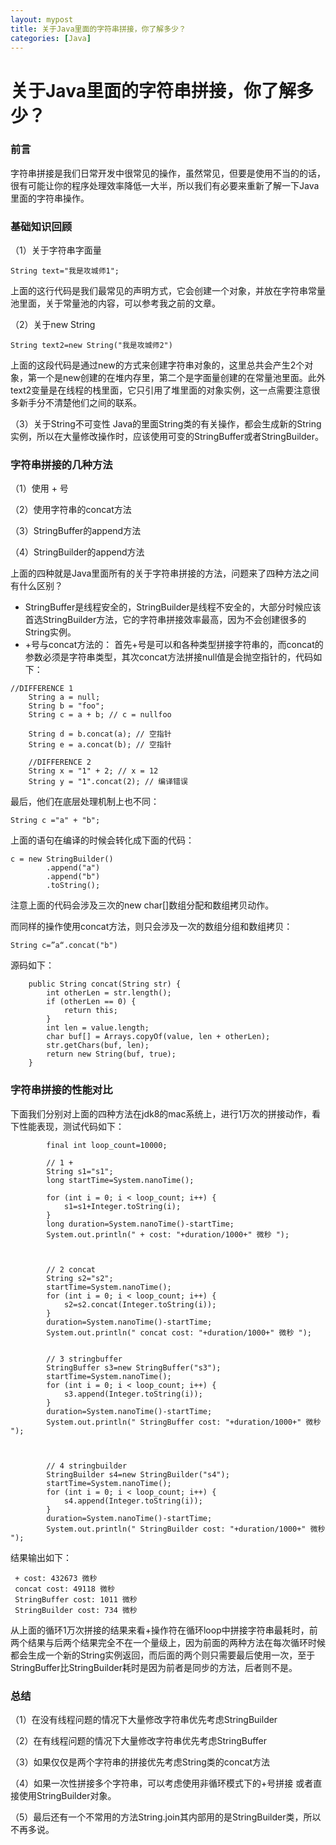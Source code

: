 ```yaml
---
layout: mypost
title: 关于Java里面的字符串拼接，你了解多少？
categories: [Java]
---
```




# 关于Java里面的字符串拼接，你了解多少？

###  前言

字符串拼接是我们日常开发中很常见的操作，虽然常见，但要是使用不当的的话，很有可能让你的程序处理效率降低一大半，所以我们有必要来重新了解一下Java里面的字符串操作。


### 基础知识回顾
（1）关于字符串字面量

```
String text="我是攻城师1";
```
上面的这行代码是我们最常见的声明方式，它会创建一个对象，并放在字符串常量池里面，关于常量池的内容，可以参考我之前的文章。

（2）关于new String

```
String text2=new String("我是攻城师2")
```
上面的这段代码是通过new的方式来创建字符串对象的，这里总共会产生2个对象，第一个是new创建的在堆内存里，第二个是字面量创建的在常量池里面。此外text2变量是在线程的栈里面，它只引用了堆里面的对象实例，这一点需要注意很多新手分不清楚他们之间的联系。

（3）关于String不可变性
Java的里面String类的有关操作，都会生成新的String实例，所以在大量修改操作时，应该使用可变的StringBuffer或者StringBuilder。


### 字符串拼接的几种方法


（1）使用 + 号

（2）使用字符串的concat方法

（3）StringBuffer的append方法

（4）StringBuilder的append方法

上面的四种就是Java里面所有的关于字符串拼接的方法，问题来了四种方法之间有什么区别？


* StringBuffer是线程安全的，StringBuilder是线程不安全的，大部分时候应该首选StringBuilder方法，它的字符串拼接效率最高，因为不会创建很多的String实例。
* +号与concat方法的：
首先+号是可以和各种类型拼接字符串的，而concat的参数必须是字符串类型，其次concat方法拼接null值是会抛空指针的，代码如下：


```
//DIFFERENCE 1
	String a = null;
	String b = "foo";
	String c = a + b; // c = nullfoo

	String d = b.concat(a); // 空指针
	String e = a.concat(b); // 空指针

	//DIFFERENCE 2
	String x = "1" + 2; // x = 12
	String y = "1".concat(2); // 编译错误
```
最后，他们在底层处理机制上也不同：


```
String c ="a" + "b";
```
上面的语句在编译的时候会转化成下面的代码：

```
c = new StringBuilder()
		.append("a")
		.append("b")
		.toString();
```
注意上面的代码会涉及三次的new char[]数组分配和数组拷贝动作。

而同样的操作使用concat方法，则只会涉及一次的数组分组和数组拷贝：

```
String c=”a“.concat("b")
```
源码如下：

```
    public String concat(String str) {
        int otherLen = str.length();
        if (otherLen == 0) {
            return this;
        }
        int len = value.length;
        char buf[] = Arrays.copyOf(value, len + otherLen);
        str.getChars(buf, len);
        return new String(buf, true);
    }
```

### 字符串拼接的性能对比

下面我们分别对上面的四种方法在jdk8的mac系统上，进行1万次的拼接动作，看下性能表现，测试代码如下：


```
        final int loop_count=10000;

        // 1 +
        String s1="s1";
        long startTime=System.nanoTime();

        for (int i = 0; i < loop_count; i++) {
            s1=s1+Integer.toString(i);
        }
        long duration=System.nanoTime()-startTime;
        System.out.println(" + cost: "+duration/1000+" 微秒 ");



        // 2 concat
        String s2="s2";
        startTime=System.nanoTime();
        for (int i = 0; i < loop_count; i++) {
            s2=s2.concat(Integer.toString(i));
        }
        duration=System.nanoTime()-startTime;
        System.out.println(" concat cost: "+duration/1000+" 微秒 ");


        // 3 stringbuffer
        StringBuffer s3=new StringBuffer("s3");
        startTime=System.nanoTime();
        for (int i = 0; i < loop_count; i++) {
            s3.append(Integer.toString(i));
        }
        duration=System.nanoTime()-startTime;
        System.out.println(" StringBuffer cost: "+duration/1000+" 微秒 ");



        // 4 stringbuilder
        StringBuilder s4=new StringBuilder("s4");
        startTime=System.nanoTime();
        for (int i = 0; i < loop_count; i++) {
            s4.append(Integer.toString(i));
        }
        duration=System.nanoTime()-startTime;
        System.out.println(" StringBuilder cost: "+duration/1000+" 微秒 ");
```

结果输出如下：

```
 + cost: 432673 微秒
 concat cost: 49118 微秒
 StringBuffer cost: 1011 微秒
 StringBuilder cost: 734 微秒
```

从上面的循环1万次拼接的结果来看+操作符在循环loop中拼接字符串最耗时，前两个结果与后两个结果完全不在一个量级上，因为前面的两种方法在每次循环时候都会生成一个新的String实例返回，而后面的两个则只需要最后使用一次，至于StringBuffer比StringBuilder耗时是因为前者是同步的方法，后者则不是。


### 总结

（1）在没有线程问题的情况下大量修改字符串优先考虑StringBuilder

（2）在有线程问题的情况下大量修改字符串优先考虑StringBuffer

（3）如果仅仅是两个字符串的拼接优先考虑String类的concat方法

（4）如果一次性拼接多个字符串，可以考虑使用非循环模式下的+号拼接
或者直接使用StringBuilder对象。

（5）最后还有一个不常用的方法String.join其内部用的是StringBuilder类，所以不再多说。



